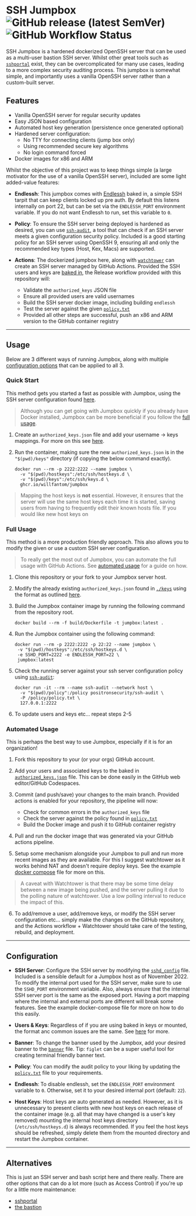 # SSH Jumpbox    ![GitHub release (latest SemVer)](https://img.shields.io/github/v/tag/willfantom/jumpbox?display_name=tag&label=%20&sort=semver)  ![GitHub Workflow Status](https://img.shields.io/github/actions/workflow/status/willfantom/jumpbox/release.yml?label=%20&logo=github)

SSH Jumpbox is a hardened dockerized OpenSSH server that can be used as a multi-user bastion SSH server. Whilst other great tools such as [`sshportal`](https://github.com/moul/sshportal) exist, they can be overcomplicated for many use cases, leading to a more complex security auditing process. This jumpbox is somewhat simple, and importantly uses a vanilla OpenSSH server rather than a custom-built server.

## Features

 - Vanilla OpenSSH server for regular security updates
 - Easy JSON based configuration
 - Automated host key generation (persistence once generated optional)
 - Hardened server configuration:
   - No TTY for connecting clients (jump box only)
   - Using recommended secure key algorithms
   - No login command forced
 - Docker images for x86 and ARM

Whilst the objective of this project was to keep things simple (a large motivator for the use of a vanilla OpenSSH server), included are some light added-value features:

- **Endlessh**: This jumpbox comes with [Endlessh](https://github.com/skeeto/endlessh) baked in, a simple SSH tarpit that can keep clients locked up pre auth. By default this listens internally on port 22, but can be set via the `ENDLESSH_PORT` environment variable. If you do not want Endlessh to run, set this variable to `0`.

- **Policy**: To ensure the SSH server being deployed is hardened as desired, you can use [`ssh-audit`](https://github.com/jtesta/ssh-audit), a tool that can check if an SSH server meets a given configuration security policy. Included is a good starting policy for an SSH server using OpenSSH 9, ensuring all and only the recommended key types (Host, Kex, Macs) are supported.

- **Actions**: The dockerized jumpbox here, along with [`watchtower`](https://containrrr.dev/watchtower/) can create an SSH server managed by GitHub Actions. Provided the SSH users and keys are [baked in](#full-usage), the Release workflow provided with this repository will:
   - Validate the `authorized_keys` JSON file
   - Ensure all provided users are valid usernames
   - Build the SSH server docker image, including building `endlessh`
   - Test the server against the given [`policy.txt`](./policy/policy.txt)
   - Provided all other steps are successful, push an x86 and ARM version to the GitHub container registry

---

## Usage

Below are 3 different ways of running Jumpbox, along with multiple [configuration options](#configuration) that can be applied to all 3.

### Quick Start

This method gets you started a fast as possible with Jumpbox, using the SSH server configuration found [here](./sshd/sshd_config).

> Although you can get going with Jumpbox quickly if you already have Docker installed, Jumpbox can be more beneficial if you follow the [full usage](#full-usage).

1. Create an `authorized_keys.json` file and add your username -> keys mappings. For more on this see [here](example/keys/README.md).

2. Run the container, making sure the new `authorized_keys.json` is in the `"$(pwd)/keys"` directory (if copying the below command exactly).
   ```
   docker run --rm -p 2222:2222 --name jumpbox \
     -v "$(pwd)/hostkeys":/etc/ssh/hostkeys.d \
     -v "$(pwd)/keys":/etc/ssh/keys.d \
     ghcr.io/willfantom/jumpbox
   ```

> Mapping the host keys is **not** essential. However, it ensures that the server will use the same host keys each time it is started, saving users from having to frequently edit their known hosts file. If you would like new host keys on 

### Full Usage

This method is a more production friendly approach. This also allows you to modify the given or use a custom SSH server configuration.

> To really get the most out of Jumpbox, you can automate the full usage with GitHub Actions. See [automated usage](#automated-usage) for a guide on how.

1. Clone this repository or your fork to your Jumpbox server host.

2. Modify the already existing `authorized_keys.json` found in [`./keys`](./keys/) using the format as outlined [here](example/keys/README.md).

3. Build the Jumpbox container image by running the following command from the repository root.
   ```
   docker build --rm -f build/Dockerfile -t jumpbox:latest .
   ```

4. Run the Jumpbox container using the following command:
   ```
   docker run --rm -p 2222:2222 -p 22:22 --name jumpbox \
    -v "$(pwd)/hostkeys":/etc/ssh/hostkeys.d \
    -e SSHD_PORT=2222 -e ENDLESSH_PORT=22 \
    jumpbox:latest
   ```

5. Check the running server against your ssh server configuration policy using [`ssh-audit`](https://github.com/jtesta/ssh-audit):
   ```
   docker run -it --rm --name ssh-audit --network host \
     -v "$(pwd)/policy":/policy positronsecurity/ssh-audit \
     -P /policy/policy.txt \
     127.0.0.1:2222
   ```
   
6. To update users and keys etc... repeat steps 2-5

### Automated Usage

This is perhaps the best way to use Jumpbox, especially if it is for an organization!

1. Fork this repository to your (or your orgs) GitHub account.

2. Add your users and associated keys to the baked in [`authorized_keys.json`](./keys/authorized_keys.json) file. This can be done easily in the GitHub web editor/GitHub Codespaces.

3. Commit (and push/save) your changes to the main branch. Provided actions is enabled for your repository, the pipeline will now:
     - Check for common errors in the `authorized_keys` file
     - Check the server against the policy found in [`policy.txt`](./policy/policy.txt)
     - Build the Docker image and push it to GitHub container registry

4. Pull and run the docker image that was generated via your GitHub actions pipeline.

5. Setup some mechanism alongside your Jumpbox to pull and run more recent images as they are available. For this I suggest watchtower as it works behind NAT and doesn't require deploy keys. See the example [docker compose](./example/docker-compose.yml) file for more on this.

  > A caveat with Watchtower is that there may be some time delay between a new image being pushed, and the server pulling it due to the polling nature of watchtower. Use a low polling interval to reduce the impact of this.

6. To add/remove a user, add/remove keys, or modify the SSH server configuration etc... simply make the changes on the GitHub repository, and the Actions workflow + Watchtower should take care of the testing, rebuild, and deployment.

---

## Configuration

- **SSH Server**: Configure the SSH server by modifying the [`sshd_config`](sshd/sshd_config) file. Included is a sensible default for a Jumpbox host as of November 2022. To modify the internal port used for the SSH server, make sure to use the `SSHD_PORT` environment variable. Also, always ensure that the internal SSH server port is the same as the exposed port. Having a port mapping where the internal and external ports are different will break some features. See the example docker-compose file for more on how to do this easily.

- **Users & Keys**: Regardless of if you are using baked in keys or mounted, the format anc common issues are the same. See [here](./example/keys/README.md) for more.

- **Banner**: To change the banner used by the Jumpbox, add your desired banner to the [`banner`](./sshd/banner) file. Tip: `figlet` can be a super useful tool for creating terminal friendly banner text.

- **Policy**: You can modify the audit policy to your liking by updating the [`policy.txt`](./policy/policy.txt) file to your requirements.

- **Endlessh**: To disable endlessh, set the `ENDLESSH_PORT` environment variable to `0`. Otherwise, set it to your desired internal port (default: `22`).

- **Host Keys**: Host keys are auto generated as needed. However, as it is unnecessary to present clients with new host keys on each release of the container image (e.g. all that may have changed is a user's key removed) mounting the internal host keys directory (`/etc/ssh/hostkeys.d`) is always recommended. If you feel the host keys should be refreshed, simply delete them from the mounted directory and restart the Jumpbox container.

---

## Alternatives

This is just an SSH server and bash script here and there really. There are other options that can do a lot more (such as Access Control) if you're up for a little more maintenance: 

 - [sshportal](https://github.com/moul/sshportal)
 - [the bastion](https://github.com/ovh/the-bastion)
